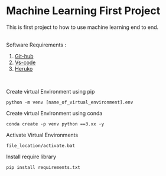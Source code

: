 # Machine Learning First Project
This is first project to how to use machine learning end to end.

<br>
Software Requirements : 

1. [Git-hub](https://github.com/)
2. [Vs-code](https://code.visualstudio.com/)
3. [Heruko](https://www.heroku.com/)
<br>

Create virtual Environment using pip

```
python -m venv [name_of_virtual_environment].env
```


Create virtual Environment using conda
```
conda create -p venv python ==3.xx -y
```

Activate Virtual Environments
```
file_location/activate.bat 
```

Install require library
```
pip install requirements.txt
```
